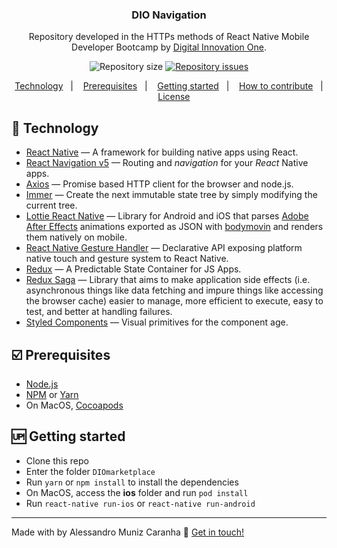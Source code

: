<h3 align="center">
	DIO Navigation
</h3>
<p align="center">
Repository developed in the HTTPs methods of React Native Mobile Developer Bootcamp by <a href="https://digitalinnovation.one/">Digital Innovation One</a>.
</p>
<p align="center">
  <img alt="Repository size" src="https://img.shields.io/github/repo-size/Alessandro1979-itac/DIOnavigation.svg">
  </a>
  <a href="https://github.com/Alessandro1979-itac/DIOnavigation/issues">
    <img alt="Repository issues" src="https://img.shields.io/github/issues/Alessandro1979-itac/DIOnavigation.svg">
  </a>
</p>

<p align="center">
<a href="#rocket-technology">Technology</a>&nbsp;&nbsp;&nbsp;|&nbsp;&nbsp;&nbsp;
  <a href="#ballot_box_with_check-prerequisites">Prerequisites</a>&nbsp;&nbsp;&nbsp;|&nbsp;&nbsp;&nbsp;
    <a href="#up-getting-started">Getting started</a>&nbsp;&nbsp;&nbsp;|&nbsp;&nbsp;&nbsp;
    <a href="#pencil2-how-to-contribute">How to contribute</a>&nbsp;&nbsp;&nbsp;|&nbsp;&nbsp;&nbsp;
  <a href="#memo-license">License</a>
</p>

## [](#technology):rocket: Technology
-  <a href="https://reactnative.dev/">React Native</a> — A framework for building native apps using React.
-  <a href="https://reactnavigation.org/">React Navigation v5</a> — Routing and  _navigation_  for your  _React_  Native apps.
-  <a href="https://github.com/axios/axios">Axios</a> — Promise based HTTP client for the browser and node.js.
-  <a href="https://github.com/immerjs/immer">Immer</a> — Create the next immutable state tree by simply modifying the current tree.
-  <a href="https://github.com/react-native-community/lottie-react-native">Lottie React Native</a> — Library for Android and iOS that parses [Adobe After Effects](http://www.adobe.com/products/aftereffects.html) animations exported as JSON with [bodymovin](https://github.com/bodymovin/bodymovin) and renders them natively on mobile.
-  <a href="https://github.com/software-mansion/react-native-gesture-handler">React Native Gesture Handler</a> — Declarative API exposing platform native touch and gesture system to React Native.
-  <a href="https://redux.js.org/">Redux</a> — A Predictable State Container for JS Apps.
-  <a href="https://redux-saga.js.org/">Redux Saga</a> — Library that aims to make application side effects (i.e. asynchronous things like data fetching and impure things like accessing the browser cache) easier to manage, more efficient to execute, easy to test, and better at handling failures.
-  <a href="https://styled-components.com/">Styled Components</a> — Visual primitives for the component age.

## [](#prerequisites):ballot_box_with_check: Prerequisites
-   [Node.js](https://nodejs.org/en/)
-   [NPM](https://www.npmjs.com/) or [Yarn](https://yarnpkg.com/pt-BR/docs/install)
- On MacOS, [Cocoapods](https://cocoapods.org/)

## [](#getting-started):up: Getting started

-   Clone this repo
-  Enter the folder `DIOmarketplace`
-  Run `yarn` or `npm install` to install the dependencies
-  On MacOS, access the <b>ios</b> folder and run `pod install`
-  Run `react-native run-ios` or `react-native run-android`

----------

Made with by Alessandro Muniz Caranha  👋  [Get in touch!](https://www.linkedin.com/in/alessandro-muniz-caranha/)
